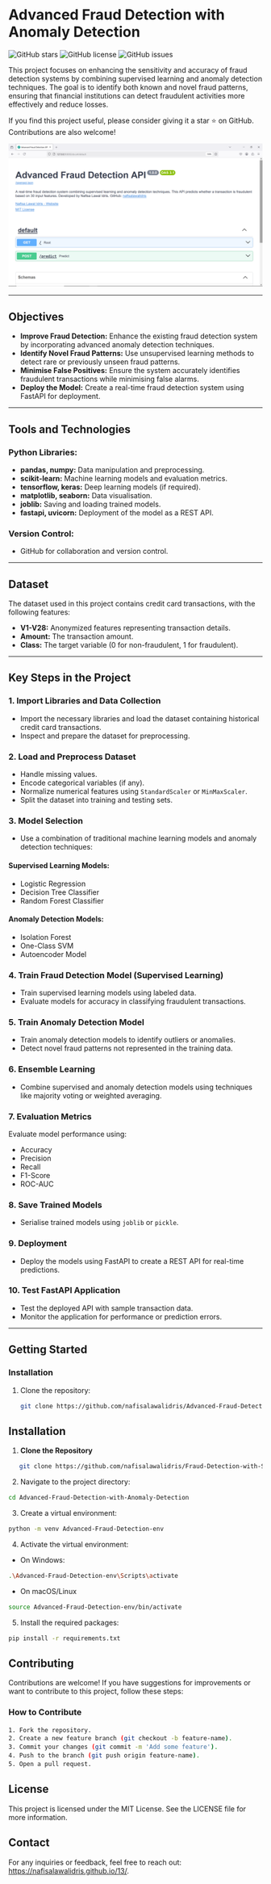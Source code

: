 # **Advanced Fraud Detection with Anomaly Detection**

![GitHub stars](https://img.shields.io/github/stars/nafisalawalidris/Advanced-Fraud-Detection-with-Anomaly-Detection)
![GitHub license](https://img.shields.io/github/license/nafisalawalidris/Advanced-Fraud-Detection-with-Anomaly-Detection)
![GitHub issues](https://img.shields.io/github/issues/nafisalawalidris/Advanced-Fraud-Detection-with-Anomaly-Detection)

This project focuses on enhancing the sensitivity and accuracy of fraud detection systems by combining supervised learning and anomaly detection techniques. The goal is to identify both known and novel fraud patterns, ensuring that financial institutions can detect fraudulent activities more effectively and reduce losses.

If you find this project useful, please consider giving it a star ⭐ on GitHub. Contributions are also welcome!

![alt text](<Advanced Fraud Detection with Anomaly Detection API.png>)

---

## **Objectives**

- **Improve Fraud Detection:** Enhance the existing fraud detection system by incorporating advanced anomaly detection techniques.
- **Identify Novel Fraud Patterns:** Use unsupervised learning methods to detect rare or previously unseen fraud patterns.
- **Minimise False Positives:** Ensure the system accurately identifies fraudulent transactions while minimising false alarms.
- **Deploy the Model:** Create a real-time fraud detection system using FastAPI for deployment.

---

## **Tools and Technologies**

### **Python Libraries**:
- **pandas, numpy:** Data manipulation and preprocessing.
- **scikit-learn:** Machine learning models and evaluation metrics.
- **tensorflow, keras:** Deep learning models (if required).
- **matplotlib, seaborn:** Data visualisation.
- **joblib:** Saving and loading trained models.
- **fastapi, uvicorn:** Deployment of the model as a REST API.

### **Version Control**:
- GitHub for collaboration and version control.

---

## **Dataset**

The dataset used in this project contains credit card transactions, with the following features:
- **V1-V28:** Anonymized features representing transaction details.
- **Amount:** The transaction amount.
- **Class:** The target variable (0 for non-fraudulent, 1 for fraudulent).

---

## **Key Steps in the Project**

### 1. Import Libraries and Data Collection
- Import the necessary libraries and load the dataset containing historical credit card transactions.
- Inspect and prepare the dataset for preprocessing.

### 2. Load and Preprocess Dataset
- Handle missing values.
- Encode categorical variables (if any).
- Normalize numerical features using `StandardScaler` or `MinMaxScaler`.
- Split the dataset into training and testing sets.

### 3. Model Selection
- Use a combination of traditional machine learning models and anomaly detection techniques:

#### Supervised Learning Models:
- Logistic Regression
- Decision Tree Classifier
- Random Forest Classifier

#### Anomaly Detection Models:
- Isolation Forest
- One-Class SVM
- Autoencoder Model

### 4. Train Fraud Detection Model (Supervised Learning)
- Train supervised learning models using labeled data.
- Evaluate models for accuracy in classifying fraudulent transactions.

### 5. Train Anomaly Detection Model
- Train anomaly detection models to identify outliers or anomalies.
- Detect novel fraud patterns not represented in the training data.

### 6. Ensemble Learning
- Combine supervised and anomaly detection models using techniques like majority voting or weighted averaging.

### 7. Evaluation Metrics
Evaluate model performance using:
- Accuracy
- Precision
- Recall
- F1-Score
- ROC-AUC

### 8. Save Trained Models
- Serialise trained models using `joblib` or `pickle`.

### 9. Deployment
- Deploy the models using FastAPI to create a REST API for real-time predictions.

### 10. Test FastAPI Application
- Test the deployed API with sample transaction data.
- Monitor the application for performance or prediction errors.

---

## **Getting Started**

### **Installation**

1. Clone the repository:
   ```bash
   git clone https://github.com/nafisalawalidris/Advanced-Fraud-Detection-with-Anomaly-Detection.git


## Installation

1. **Clone the Repository**
```bash
   git clone https://github.com/nafisalawalidris/Fraud-Detection-with-Supervised-Learning.git
```

2. Navigate to the project directory:
```bash
cd Advanced-Fraud-Detection-with-Anomaly-Detection
```

3. Create a virtual environment:
```bash
python -m venv Advanced-Fraud-Detection-env
```

4. Activate the virtual environment:
- On Windows:
```bash
.\Advanced-Fraud-Detection-env\Scripts\activate
```
- On macOS/Linux
```bash
source Advanced-Fraud-Detection-env/bin/activate
```

5. Install the required packages:
```bash
pip install -r requirements.txt
```

## **Contributing**
Contributions are welcome! If you have suggestions for improvements or want to contribute to this project, follow these steps:

### **How to Contribute**
```bash
1. Fork the repository.
2. Create a new feature branch (git checkout -b feature-name).
3. Commit your changes (git commit -m 'Add some feature').
4. Push to the branch (git push origin feature-name).
5. Open a pull request.
```

## **License**
This project is licensed under the MIT License. See the LICENSE file for more information.

## **Contact**
For any inquiries or feedback, feel free to reach out: https://nafisalawalidris.github.io/13/.
